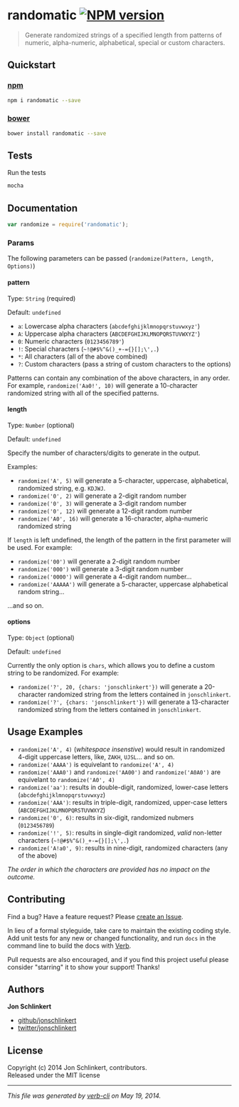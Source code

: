 # randomatic [![NPM version](https://badge.fury.io/js/randomatic.png)](http://badge.fury.io/js/randomatic)

> Generate randomized strings of a specified length from patterns of numeric, alpha-numeric, alphabetical, special or custom characters.

## Quickstart

### [npm](https://npmjs.org/)

```bash
npm i randomatic --save
```

### [bower](https://github.com/bower/bower)

```bash
bower install randomatic --save
```

## Tests

Run the tests

```bash
mocha
```

## Documentation

```js
var randomize = require('randomatic');
```

### Params

The following parameters can be passed (`randomize(Pattern, Length, Options)`)

#### pattern
Type: `String` (required)

Default: `undefined`

* `a`: Lowercase alpha characters (`abcdefghijklmnopqrstuvwxyz'`)
* `A`: Uppercase alpha characters (`ABCDEFGHIJKLMNOPQRSTUVWXYZ'`)
* `0`: Numeric characters (`0123456789'`)
* `!`: Special characters (`~!@#$%^&()_+-={}[];\',.`)
* `*`: All characters (all of the above combined)
* `?`: Custom characters (pass a string of custom characters to the options)

Patterns can contain any combination of the above characters, in any order. For example, `randomize('Aa0!', 10)` will generate a 10-character randomized string with all of the specified patterns.

#### length
Type: `Number` (optional)

Default: `undefined`

Specify the number of characters/digits to generate in the output.

Examples:

* `randomize('A', 5)` will generate a 5-character, uppercase, alphabetical, randomized string, e.g. `KDJWJ`.
* `randomize('0', 2)` will generate a 2-digit random number
* `randomize('0', 3)` will generate a 3-digit random number
* `randomize('0', 12)` will generate a 12-digit random number
* `randomize('A0', 16)` will generate a 16-character, alpha-numeric randomized string

If `length` is left undefined, the length of the pattern in the first parameter will be used. For example:

* `randomize('00')` will generate a 2-digit random number
* `randomize('000')` will generate a 3-digit random number
* `randomize('0000')` will generate a 4-digit random number...
* `randomize('AAAAA')` will generate a 5-character, uppercase alphabetical random string...

...and so on.

#### options
Type: `Object` (optional)

Default: `undefined`

Currently the only option is `chars`, which allows you to define a custom string to be randomized. For example:

* `randomize('?', 20, {chars: 'jonschlinkert'})` will generate a 20-character randomized string from the letters contained in `jonschlinkert`.
* `randomize('?', {chars: 'jonschlinkert'})` will generate a 13-character randomized string from the letters contained in `jonschlinkert`.


## Usage Examples

* `randomize('A', 4)` (_whitespace insenstive_) would result in randomized 4-digit uppercase letters, like, `ZAKH`, `UJSL`... and so on.
* `randomize('AAAA')` is equivelant to `randomize('A', 4)`
* `randomize('AAA0')` and `randomize('AA00')` and `randomize('A0A0')` are equivelant to `randomize('A0', 4)`
* `randomize('aa')`: results in double-digit, randomized, lower-case letters (`abcdefghijklmnopqrstuvwxyz`)
* `randomize('AAA')`: results in triple-digit, randomized, upper-case letters (`ABCDEFGHIJKLMNOPQRSTUVWXYZ`)
* `randomize('0', 6)`: results in six-digit, randomized nubmers (`0123456789`)
* `randomize('!', 5)`: results in single-digit randomized, _valid_ non-letter characters (`~!@#$%^&()_+-={}[];\',.`)
* `randomize('A!a0', 9)`: results in nine-digit, randomized characters (any of the above)

_The order in which the characters are provided has no impact on the outcome._

## Contributing
Find a bug? Have a feature request? Please [create an Issue](https://github.com/jonschlinkert/randomatic/issues).

In lieu of a formal styleguide, take care to maintain the existing coding style. Add unit tests for any new or changed functionality,
and run `docs` in the command line to build the docs with [Verb](https://github.com/assemble/verb).

Pull requests are also encouraged, and if you find this project useful please consider "starring" it to show your support! Thanks!

## Authors

**Jon Schlinkert**

+ [github/jonschlinkert](https://github.com/jonschlinkert)
+ [twitter/jonschlinkert](http://twitter.com/jonschlinkert)

## License
Copyright (c) 2014 Jon Schlinkert, contributors.  
Released under the MIT license

***

_This file was generated by [verb-cli](https://github.com/assemble/verb-cli) on May 19, 2014._